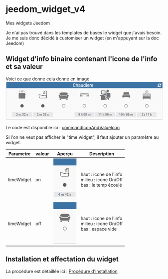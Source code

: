 # jeedom_widget_v4
Mes widgets Jeedom

Je n'ai pas trouvé dans les templates de bases le widget que j'avais besoin.
Je me suis donc décidé à customiser un widget (en m'appuyant sur la doc Jeedom)

## Widget d'info binaire contenant l'icone de l'info et sa valeur

Voici ce que donne cela donne en image
![Exemple](./doc/cmd.info.binary.commandIconAndValueIcon/cmdIconAndValue_Example.png)

Le code est disponible ici : [commandIconAndValueIcon](./dashboard/cmd.info.binary.commandIconAndValueIcon.html)

Si l'on ne veut pas afficher le "time widget", il faut ajouter un paramètre au widget.

|Parametre|valeur|Aperçu|Description|
|-|-|-|-|
|timeWidget|on|![ex. avec time widget](./doc/cmd.info.binary.commandIconAndValueIcon/cmdIconAndValue_timeWidget.png)|haut : icone de l'info<br/>milieu : icone On/Off<br/>bas : le temp écoulé|
|timeWidget|off|![ex. sans time widget](./doc/cmd.info.binary.commandIconAndValueIcon/cmdIconAndValue.png)|haut : icone de l'info<br/>milieu : icone On/Off<br/>bas : espace vide|

## Installation et affectation du widget

La procédure est détaillée ici : [Procédure d'installation](./doc/InstallationProcedure.md)